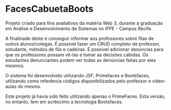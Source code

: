 # FacesCabuetaBoots

Projeto criado para fins avaliativos da matéria Web 3, durante a graduação em Análise e Desenvolvimento de Sistemas no IFPE - Campus Recife.

A finalinade deste é conseguir informar aos professores sobre filas de outros alunos/colegas. É possível fazer um CRUD completo de professor, estudante, métodos de fila e cadeiras.
É possível adicionar denúncias para que os professores possam vê-las e tomar as decisões cabidas.
Os estudantes denunciantes podem ver todas as denúncias feitas por eles mesmos.

O sistema foi desenvolvido utilizando JSF, Primefaces e Bootsfaces, utilizando como referência códigos disponibilizados pelo professor e vídeo-aulas do mesmo.

Este projeto já havia sido feito utilizando apenas o PrimeFaces.
Esta versão, no entanto, tem em acréscimo a tecnologia Bootsfaces.
